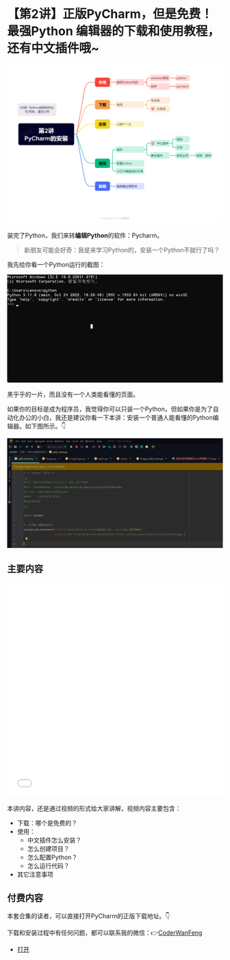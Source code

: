 # 【第2讲】正版PyCharm，但是免费！最强Python 编辑器的下载和使用教程，还有中文插件哦~

![](../xmind/imgs/50-02-PyCharm.png)

装完了Python，我们来转**编辑Python**的软件：Pycharm。

> 新朋友可能会好奇：我是来学习Python的，安装一个Python不就行了吗？

我先给你看一个Python运行的截图：

![](./imgs/50-02/python-console.png)

黑乎乎的一片，而且没有一个人类能看懂的页面。

如果你的目标是成为程序员，我觉得你可以只装一个Python，但如果你是为了自动化办公的小白，我还是建议你看一下本讲：安装一个普通人能看懂的Python编辑器。如下图所示。👇

![](./imgs/50-02/pc-view.png)


## 主要内容


<iframe src="//player.bilibili.com/player.html?aid=573496439&bvid=BV1X84y1f76f&cid=1198031392&page=1" scrolling="no" border="0" frameborder="no" framespacing="0" allowfullscreen="true" width=100%, height=500> </iframe>

本讲内容，还是通过视频的形式给大家讲解，视频内容主要包含：

- 下载：哪个是免费的？
- 使用：
  - 中文插件怎么安装？
  - 怎么创建项目？
  - 怎么配置Python？
  - 怎么运行代码？
- 其它注意事项

## 付费内容


本套合集的读者，可以直接打开PyCharm的正版下载地址。👇

下载和安装过程中有任何问题，都可以联系我的微信：👉[CoderWanFeng](https://mp.weixin.qq.com/s/yFcocJbfS9Hs375NhE8Gbw)

- [打开](https://mp.weixin.qq.com/s/2b2CMhmYrPzYnlhoncOMXg)






